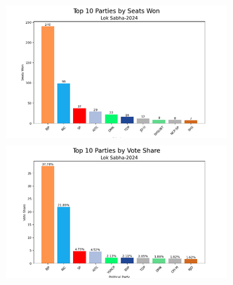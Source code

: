 ![Top-10 Parties by Seats Won](images/top_ten_seats.png)

![Top-10 Parties by Seats Won](images/top_ten_voteshare.png)



